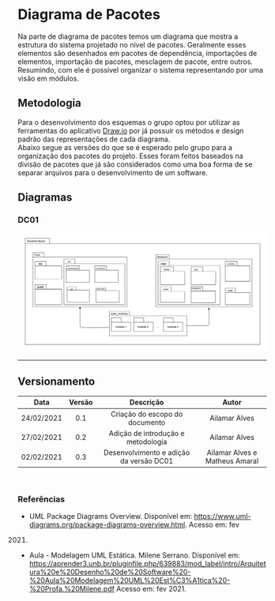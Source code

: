 # Diagrama de Pacotes

Na parte de diagrama de pacotes temos um diagrama que mostra a estrutura do sistema projetado no nível de pacotes. Geralmente esses elementos são desenhados em pacotes de dependência, importações de elementos, importação de pacotes, mesclagem de pacote, entre outros. Resumindo, com ele é possível organizar o sistema representando por uma visão em módulos. 

## Metodologia

Para o desenvolvimento dos esquemas o grupo optou por utilizar as ferramentas do aplicativo [Draw.io](https://app.diagrams.net/) por já possuir os métodos e design padrão das representações de cada diagrama.  
Abaixo segue as versões do que se é esperado pelo grupo para a organização dos pacotes do projeto. Esses foram feitos baseados na divisão de pacotes que já são considerados como uma boa forma de se separar arquivos para o desenvolvimento de um software.

## Diagramas

### DC01

![Diagrama de Pacote 01](../assets/package.png)

---

## Versionamento

|Data|Versão|Descrição|Autor|
|:--------:|:---:|:-------------------:|:------------:|
|24/02/2021| 0.1 | Criação do escopo do documento| Ailamar Alves 
|27/02/2021| 0.2 | Adição de introdução e metodologia | Ailamar Alves 
|02/02/2021| 0.3 | Desenvolvimento e adição da versão DC01 | Ailamar Alves e Matheus Amaral
  
</br>

### Referências

- UML Package Diagrams Overview. Disponível em: <https://www.uml-diagrams.org/package-diagrams-overview.html>. Acesso em: fev 
2021.
- Aula - Modelagem UML Estática. Milene Serrano. Disponível em: <https://aprender3.unb.br/pluginfile.php/639883/mod_label/intro/Arquitetura%20e%20Desenho%20de%20Software%20-%20Aula%20Modelagem%20UML%20Est%C3%A1tica%20-%20Profa.%20Milene.pdf> Acesso em: fev 2021.
